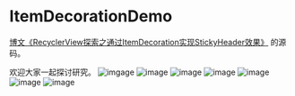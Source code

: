# ItemDecorationDemo


[博文《RecyclerView探索之通过ItemDecoration实现StickyHeader效果》](http://blog.csdn.net/briblue/article/details/70211942) 的源码。


欢迎大家一起探讨研究。
![imgage](https://github.com/yufeilong92/ItemDecorationDemo-master/blob/master/ItemDecorationDemo/icon/首页.png)
![image](https://github.com/yufeilong92/ItemDecorationDemo-master/blob/master/ItemDecorationDemo/icon/普通分割线.png)
![image](https://github.com/yufeilong92/ItemDecorationDemo-master/blob/master/ItemDecorationDemo/icon/颜色分割线.png)
![image](https://github.com/yufeilong92/ItemDecorationDemo-master/blob/master/ItemDecorationDemo/icon/时间轴.png)
![image](https://github.com/yufeilong92/ItemDecorationDemo-master/blob/master/ItemDecorationDemo/icon/普通头部.png)
![image](https://github.com/yufeilong92/ItemDecorationDemo-master/blob/master/ItemDecorationDemo/icon/悬停头部.png)
![image](https://github.com/yufeilong92/ItemDecorationDemo-master/blob/master/ItemDecorationDemo/icon/带标签的Headler.png)